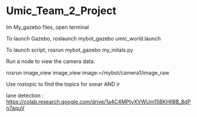 # Umic_Team_2_Project

Im My_gazebo files, open terminal

To launch Gazebo,
roslaunch mybot_gazebo umic_world.launch

To launch script,
rosrun mybot_gazebo my_initals.py

Run a node to view the camera data.

rosrun image_view image_view image:=/mybot/camera1/image_raw

Use rostopic to find the topics for sonar AND ir

lane detection : https://colab.research.google.com/drive/1a4C4MPtyXVWUm15BKHll8B_8dPn7aquV
